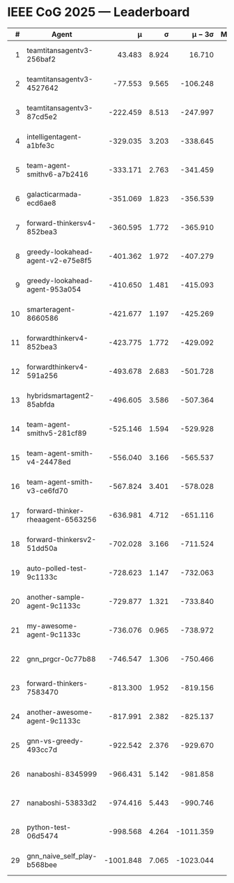 # IEEE CoG 2025 — Leaderboard

| # | Agent | μ | σ | μ − 3σ | Matches | Updated |
|---:|---|---:|---:|---:|---:|---|
| 1 | teamtitansagentv3-256baf2 | 43.483 | 8.924 | 16.710 | 20736 | 2025-08-24 23:26 |
| 2 | teamtitansagentv3-4527642 | -77.553 | 9.565 | -106.248 | 20250 | 2025-08-24 23:26 |
| 3 | teamtitansagentv3-87cd5e2 | -222.459 | 8.513 | -247.997 | 21206 | 2025-08-24 23:26 |
| 4 | intelligentagent-a1bfe3c | -329.035 | 3.203 | -338.645 | 17166 | 2025-08-24 23:26 |
| 5 | team-agent-smithv6-a7b2416 | -333.171 | 2.763 | -341.459 | 20200 | 2025-08-24 23:26 |
| 6 | galacticarmada-ecd6ae8 | -351.069 | 1.823 | -356.539 | 18940 | 2025-08-24 23:26 |
| 7 | forward-thinkersv4-852bea3 | -360.595 | 1.772 | -365.910 | 16461 | 2025-08-24 23:26 |
| 8 | greedy-lookahead-agent-v2-e75e8f5 | -401.362 | 1.972 | -407.279 | 20734 | 2025-08-24 23:26 |
| 9 | greedy-lookahead-agent-953a054 | -410.650 | 1.481 | -415.093 | 18634 | 2025-08-24 23:26 |
| 10 | smarteragent-8660586 | -421.677 | 1.197 | -425.269 | 17093 | 2025-08-24 23:26 |
| 11 | forwardthinkerv4-852bea3 | -423.775 | 1.772 | -429.092 | 17064 | 2025-08-24 23:26 |
| 12 | forwardthinkerv4-591a256 | -493.678 | 2.683 | -501.728 | 16661 | 2025-08-24 23:26 |
| 13 | hybridsmartagent2-85abfda | -496.605 | 3.586 | -507.364 | 16777 | 2025-08-24 23:26 |
| 14 | team-agent-smithv5-281cf89 | -525.146 | 1.594 | -529.928 | 19640 | 2025-08-24 23:26 |
| 15 | team-agent-smith-v4-24478ed | -556.040 | 3.166 | -565.537 | 20376 | 2025-08-24 23:26 |
| 16 | team-agent-smith-v3-ce6fd70 | -567.824 | 3.401 | -578.028 | 20816 | 2025-08-24 23:26 |
| 17 | forward-thinker-rheaagent-6563256 | -636.981 | 4.712 | -651.116 | 19138 | 2025-08-24 23:26 |
| 18 | forward-thinkersv2-51dd50a | -702.028 | 3.166 | -711.524 | 19638 | 2025-08-24 23:26 |
| 19 | auto-polled-test-9c1133c | -728.623 | 1.147 | -732.063 | 20860 | 2025-08-24 23:26 |
| 20 | another-sample-agent-9c1133c | -729.877 | 1.321 | -733.840 | 20400 | 2025-08-24 23:26 |
| 21 | my-awesome-agent-9c1133c | -736.076 | 0.965 | -738.972 | 20400 | 2025-08-24 23:26 |
| 22 | gnn_prgcr-0c77b88 | -746.547 | 1.306 | -750.466 | 17840 | 2025-08-24 23:26 |
| 23 | forward-thinkers-7583470 | -813.300 | 1.952 | -819.156 | 18540 | 2025-08-24 23:26 |
| 24 | another-awesome-agent-9c1133c | -817.991 | 2.382 | -825.137 | 21580 | 2025-08-24 23:26 |
| 25 | gnn-vs-greedy-493cc7d | -922.542 | 2.376 | -929.670 | 15720 | 2025-08-24 23:26 |
| 26 | nanaboshi-8345999 | -966.431 | 5.142 | -981.858 | 16450 | 2025-08-24 23:26 |
| 27 | nanaboshi-53833d2 | -974.416 | 5.443 | -990.746 | 15720 | 2025-08-24 23:26 |
| 28 | python-test-06d5474 | -998.568 | 4.264 | -1011.359 | 16250 | 2025-08-24 23:26 |
| 29 | gnn_naive_self_play-b568bee | -1001.848 | 7.065 | -1023.044 | 16140 | 2025-08-24 23:26 |
